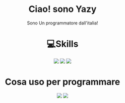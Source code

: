 <h1 align='center'>
  Ciao! sono Yazy
 </h1>
 
<p align='center'>
    Sono Un programmatore dall'italia!    
</p>
<h1 align='center'>
   💻Skills
</h1>
<p align='center'>
  <img src="https://img.shields.io/badge/Python-3776AB?style=for-the-badge&logo=python&logoColor=white" />
  <img src="https://img.shields.io/badge/JavaScript-F7DF1E?style=for-the-badge&logo=javascript&logoColor=black" />
  <img src="https://img.shields.io/badge/Go-00ADD8?style=for-the-badge&logo=go&logoColor=white" />
</p>
<h1 align='center'>
  Cosa uso per programmare
</h1>
<p align='center'>
  <img src='https://img.shields.io/badge/Windows-0078D6?style=for-the-badge&logo=windows&logoColor=white'/>
  <img src='https://camo.githubusercontent.com/7a49bafc2ae7a9a9ebf38169e025c8280930cccdffab75cb947530b0d19715fc/68747470733a2f2f696d672e736869656c64732e696f2f62616467652f456469746f722d5653436f64652d3030374143433f7374796c653d666f722d7468652d6261646765266c6f676f3d56697375616c25323053747564696f253230436f6465'/>
</p>
